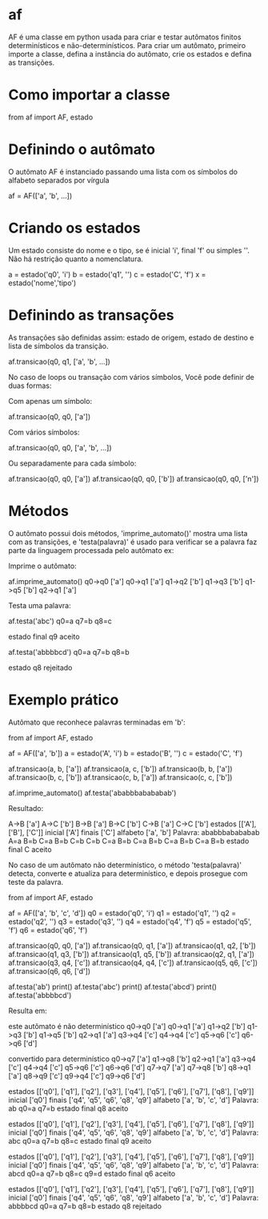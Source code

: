 # af
AF é uma classe em python usada para criar e testar autômatos finitos determinísticos e não-determinísticos. Para criar um autômato, primeiro importe a classe, defina a instância do autômato, crie os estados e defina as transições.
# Como importar a classe
from af import AF, estado
# Definindo o autômato
O autômato AF é instanciado passando uma lista com os símbolos do alfabeto separados por vírgula

af = AF(['a', 'b', ...])

# Criando os estados
Um estado consiste do nome e o tipo, se é inicial 'i', final 'f' ou simples ''. Não há restrição quanto a nomenclatura.

a = estado('q0', 'i')
b = estado('q1', '')
c = estado('C', 'f')
x = estado('nome','tipo')

# Definindo as transações
As transações são definidas assim: estado de origem, estado de destino e lista de símbolos da transição.

af.transicao(q0, q1, ['a', 'b', ...])

No caso de loops ou transação com vários símbolos, Você pode definir de duas formas:

Com apenas um símbolo:

af.transicao(q0, q0, ['a'])

Com vários símbolos:

af.transicao(q0, q0, ['a', 'b', ...])

Ou separadamente para cada símbolo:

af.transicao(q0, q0, ['a'])
af.transicao(q0, q0, ['b'])
af.transicao(q0, q0, ['n'])

# Métodos
O autômato possui dois métodos, 'imprime_automato()' mostra uma lista com as transições, e 'testa(palavra)' é usado para verificar se a palavra faz parte da linguagem processada pelo autômato ex:

Imprime o autômato:

af.imprime_automato()
q0->q0 ['a']
q0->q1 ['a']
q1->q2 ['b']
q1->q3 ['b']
q1->q5 ['b']
q2->q1 ['a']

Testa uma palavra:

af.testa('abc')
q0=a
q7=b
q8=c

estado final q9 aceito

af.testa('abbbbcd')
q0=a
q7=b
q8=b

estado q8 rejeitado

# Exemplo prático
Autômato que reconhece palavras terminadas em 'b':


from af import AF, estado

af = AF(['a', 'b'])
a = estado('A', 'i')
b = estado('B', '')
c = estado('C', 'f')

af.transicao(a, b, ['a'])
af.transicao(a, c, ['b'])
af.transicao(b, b, ['a'])
af.transicao(b, c, ['b'])
af.transicao(c, b, ['a'])
af.transicao(c, c, ['b'])

af.imprime_automato()
af.testa('ababbbabababab')

Resultado:

A->B ['a']
A->C ['b']
B->B ['a']
B->C ['b']
C->B ['a']
C->C ['b']
estados [['A'], ['B'], ['C']]
inicial ['A']
finais ['C']
alfabeto ['a', 'b']
Palavra: ababbbabababab
A=a
B=b
C=a
B=b
C=b
C=b
C=a
B=b
C=a
B=b
C=a
B=b
C=a
B=b
estado final C aceito

No caso de um autômato não determinístico, o método 'testa(palavra)' detecta, converte e atualiza para determinístico, e depois prosegue com teste da palavra. 

from af import AF, estado

af = AF(['a', 'b', 'c', 'd'])
q0 = estado('q0', 'i')
q1 = estado('q1', '')
q2 = estado('q2', '')
q3 = estado('q3', '')
q4 = estado('q4', 'f')
q5 = estado('q5', 'f')
q6 = estado('q6', 'f')

af.transicao(q0, q0, ['a'])
af.transicao(q0, q1, ['a'])
af.transicao(q1, q2, ['b'])
af.transicao(q1, q3, ['b'])
af.transicao(q1, q5, ['b'])
af.transicao(q2, q1, ['a'])
af.transicao(q3, q4, ['c'])
af.transicao(q4, q4, ['c'])
af.transicao(q5, q6, ['c'])
af.transicao(q6, q6, ['d'])

af.testa('ab')
print()
af.testa('abc')
print()
af.testa('abcd')
print()
af.testa('abbbbcd')

Resulta em:

este autômato é não determinístico
q0->q0 ['a']
q0->q1 ['a']
q1->q2 ['b']
q1->q3 ['b']
q1->q5 ['b']
q2->q1 ['a']
q3->q4 ['c']
q4->q4 ['c']
q5->q6 ['c']
q6->q6 ['d']

convertido para determinístico
q0->q7 ['a']
q1->q8 ['b']
q2->q1 ['a']
q3->q4 ['c']
q4->q4 ['c']
q5->q6 ['c']
q6->q6 ['d']
q7->q7 ['a']
q7->q8 ['b']
q8->q1 ['a']
q8->q9 ['c']
q9->q4 ['c']
q9->q6 ['d']

estados [['q0'], ['q1'], ['q2'], ['q3'], ['q4'], ['q5'], ['q6'], ['q7'], ['q8'], ['q9']]
inicial ['q0']
finais ['q4', 'q5', 'q6', 'q8', 'q9']
alfabeto ['a', 'b', 'c', 'd']
Palavra: ab
q0=a
q7=b
estado final q8 aceito

estados [['q0'], ['q1'], ['q2'], ['q3'], ['q4'], ['q5'], ['q6'], ['q7'], ['q8'], ['q9']]
inicial ['q0']
finais ['q4', 'q5', 'q6', 'q8', 'q9']
alfabeto ['a', 'b', 'c', 'd']
Palavra: abc
q0=a
q7=b
q8=c
estado final q9 aceito

estados [['q0'], ['q1'], ['q2'], ['q3'], ['q4'], ['q5'], ['q6'], ['q7'], ['q8'], ['q9']]
inicial ['q0']
finais ['q4', 'q5', 'q6', 'q8', 'q9']
alfabeto ['a', 'b', 'c', 'd']
Palavra: abcd
q0=a
q7=b
q8=c
q9=d
estado final q6 aceito

estados [['q0'], ['q1'], ['q2'], ['q3'], ['q4'], ['q5'], ['q6'], ['q7'], ['q8'], ['q9']]
inicial ['q0']
finais ['q4', 'q5', 'q6', 'q8', 'q9']
alfabeto ['a', 'b', 'c', 'd']
Palavra: abbbbcd
q0=a
q7=b
q8=b
estado q8 rejeitado
